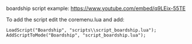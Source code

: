 

boardship script example:
https://www.youtube.com/embed/q9LEix-55TE

To add the script edit the coremenu.lua and add:

	LoadScript("Boardship", "scripts\\script_boardship.lua");
  	AddScriptToMode("Boardship", "script_boardship.lua");
